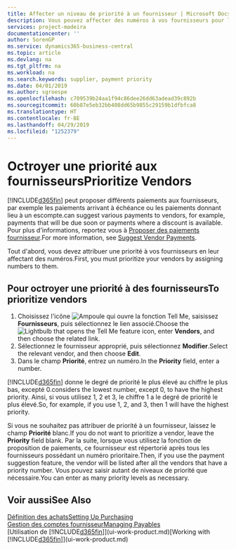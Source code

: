 ```yaml
---
title: Affecter un niveau de priorité à un fournisseur | Microsoft Docs
description: Vous pouvez affecter des numéros à vos fournisseurs pour les classer par ordre de priorité et faciliter des propositions de paiement dans Business Central.
services: project-madeira
documentationcenter: ''
author: SorenGP
ms.service: dynamics365-business-central
ms.topic: article
ms.devlang: na
ms.tgt_pltfrm: na
ms.workload: na
ms.search.keywords: supplier, payment priority
ms.date: 04/01/2019
ms.author: sgroespe
ms.openlocfilehash: c709539b24aa1f94c86dee26dd63adead39c892b
ms.sourcegitcommit: 60b87e5eb32bb408dd65b9855c29159b1dfbfca8
ms.translationtype: HT
ms.contentlocale: fr-BE
ms.lasthandoff: 04/29/2019
ms.locfileid: "1252379"
---
```

# <a name="prioritize-vendors"></a><span data-ttu-id="72df9-103">Octroyer une priorité aux fournisseurs</span><span class="sxs-lookup"><span data-stu-id="72df9-103">Prioritize Vendors</span></span>
[!INCLUDE[d365fin](includes/d365fin_md.md)] <span data-ttu-id="72df9-104">peut proposer différents paiements aux fournisseurs, par exemple les paiements arrivant à échéance ou les paiements donnant lieu à un escompte.</span><span class="sxs-lookup"><span data-stu-id="72df9-104">can suggest various payments to vendors, for example, payments that will be due soon or payments where a discount is available.</span></span> <span data-ttu-id="72df9-105">Pour plus d'informations, reportez vous à [Proposer des paiements fournisseur](payables-how-suggest-vendor-payments.md).</span><span class="sxs-lookup"><span data-stu-id="72df9-105">For more information, see [Suggest Vendor Payments](payables-how-suggest-vendor-payments.md).</span></span>

<span data-ttu-id="72df9-106">Tout d'abord, vous devez attribuer une priorité à vos fournisseurs en leur affectant des numéros.</span><span class="sxs-lookup"><span data-stu-id="72df9-106">First, you must prioritize your vendors by assigning numbers to them.</span></span>

## <a name="to-prioritize-vendors"></a><span data-ttu-id="72df9-107">Pour octroyer une priorité à des fournisseurs</span><span class="sxs-lookup"><span data-stu-id="72df9-107">To prioritize vendors</span></span>
1. <span data-ttu-id="72df9-108">Choisissez l'icône ![Ampoule qui ouvre la fonction Tell Me](media/ui-search/search_small.png "Dites-moi ce que vous voulez faire"), saisissez **Fournisseurs**, puis sélectionnez le lien associé.</span><span class="sxs-lookup"><span data-stu-id="72df9-108">Choose the ![Lightbulb that opens the Tell Me feature](media/ui-search/search_small.png "Tell me what you want to do") icon, enter **Vendors**, and then choose the related link.</span></span>
2. <span data-ttu-id="72df9-109">Sélectionnez le fournisseur approprié, puis sélectionnez **Modifier**.</span><span class="sxs-lookup"><span data-stu-id="72df9-109">Select the relevant vendor, and then choose **Edit**.</span></span>
3. <span data-ttu-id="72df9-110">Dans le champ **Priorité**, entrez un numéro.</span><span class="sxs-lookup"><span data-stu-id="72df9-110">In the **Priority** field, enter a number.</span></span>

[!INCLUDE[d365fin](includes/d365fin_md.md)] <span data-ttu-id="72df9-111">donne le degré de priorité le plus élevé au chiffre le plus bas, excepté 0.</span><span class="sxs-lookup"><span data-stu-id="72df9-111">considers the lowest number, except 0, to have the highest priority.</span></span> <span data-ttu-id="72df9-112">Ainsi, si vous utilisez 1, 2 et 3, le chiffre 1 a le degré de priorité le plus élevé.</span><span class="sxs-lookup"><span data-stu-id="72df9-112">So, for example, if you use 1, 2, and 3, then 1 will have the highest priority.</span></span>

<span data-ttu-id="72df9-113">Si vous ne souhaitez pas attribuer de priorité à un fournisseur, laissez le champ **Priorité** blanc.</span><span class="sxs-lookup"><span data-stu-id="72df9-113">If you do not want to prioritize a vendor, leave the **Priority** field blank.</span></span> <span data-ttu-id="72df9-114">Par la suite, lorsque vous utilisez la fonction de proposition de paiements, ce fournisseur est répertorié après tous les fournisseurs possédant un numéro prioritaire.</span><span class="sxs-lookup"><span data-stu-id="72df9-114">Then, if you use the payment suggestion feature, the vendor will be listed after all the vendors that have a priority number.</span></span> <span data-ttu-id="72df9-115">Vous pouvez saisir autant de niveaux de priorité que nécessaire.</span><span class="sxs-lookup"><span data-stu-id="72df9-115">You can enter as many priority levels as necessary.</span></span>

## <a name="see-also"></a><span data-ttu-id="72df9-116">Voir aussi</span><span class="sxs-lookup"><span data-stu-id="72df9-116">See Also</span></span>
[<span data-ttu-id="72df9-117">Définition des achats</span><span class="sxs-lookup"><span data-stu-id="72df9-117">Setting Up Purchasing</span></span>](purchasing-setup-purchasing.md)  
[<span data-ttu-id="72df9-118">Gestion des comptes fournisseur</span><span class="sxs-lookup"><span data-stu-id="72df9-118">Managing Payables</span></span>](payables-manage-payables.md)  
<span data-ttu-id="72df9-119">[Utilisation de [!INCLUDE[d365fin](includes/d365fin_md.md)]](ui-work-product.md)</span><span class="sxs-lookup"><span data-stu-id="72df9-119">[Working with [!INCLUDE[d365fin](includes/d365fin_md.md)]](ui-work-product.md)</span></span>
